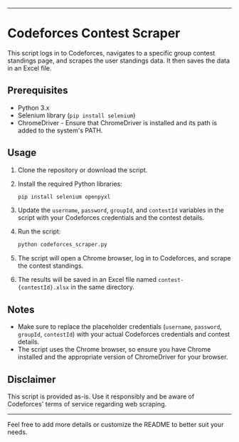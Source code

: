 
---

# Codeforces Contest Scraper

This script logs in to Codeforces, navigates to a specific group contest standings page, and scrapes the user standings data. It then saves the data in an Excel file.

## Prerequisites

- Python 3.x
- Selenium library (`pip install selenium`)
- ChromeDriver - Ensure that ChromeDriver is installed and its path is added to the system's PATH.

## Usage

1. Clone the repository or download the script.
2. Install the required Python libraries:

   ```bash
   pip install selenium openpyxl
   ```

3. Update the `username`, `password`, `groupId`, and `contestId` variables in the script with your Codeforces credentials and the contest details.
4. Run the script:

   ```bash
   python codeforces_scraper.py
   ```

5. The script will open a Chrome browser, log in to Codeforces, and scrape the contest standings.
6. The results will be saved in an Excel file named `contest-{contestId}.xlsx` in the same directory.

## Notes

- Make sure to replace the placeholder credentials (`username`, `password`, `groupId`, `contestId`) with your actual Codeforces credentials and contest details.
- The script uses the Chrome browser, so ensure you have Chrome installed and the appropriate version of ChromeDriver for your browser.

## Disclaimer

This script is provided as-is. Use it responsibly and be aware of Codeforces' terms of service regarding web scraping.

---

Feel free to add more details or customize the README to better suit your needs.
